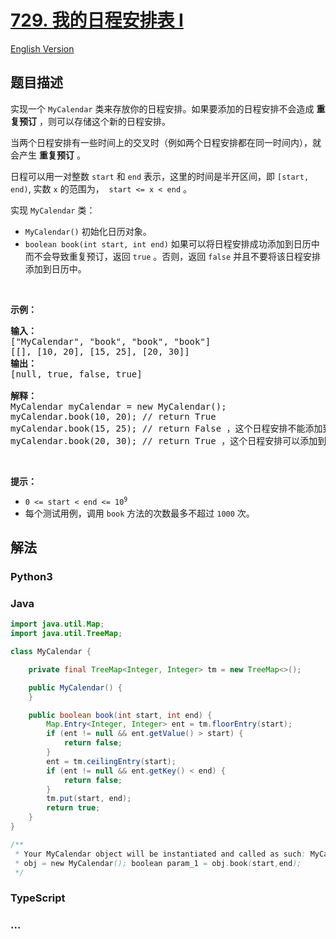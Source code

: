 # [729. 我的日程安排表 I](https://leetcode.cn/problems/my-calendar-i)

[English Version](/solution/0700-0799/0729.My%20Calendar%20I/README_EN.md)

## 题目描述

<!-- 这里写题目描述 -->

<p>实现一个 <code>MyCalendar</code> 类来存放你的日程安排。如果要添加的日程安排不会造成 <strong>重复预订</strong> ，则可以存储这个新的日程安排。</p>

<p>当两个日程安排有一些时间上的交叉时（例如两个日程安排都在同一时间内），就会产生 <strong>重复预订</strong> 。</p>

<p>日程可以用一对整数 <code>start</code> 和 <code>end</code> 表示，这里的时间是半开区间，即 <code>[start, end)</code>, 实数&nbsp;<code>x</code> 的范围为， &nbsp;<code>start &lt;= x &lt; end</code> 。</p>

<p>实现 <code>MyCalendar</code> 类：</p>

<ul>
	<li><code>MyCalendar()</code> 初始化日历对象。</li>
	<li><code>boolean book(int start, int end)</code> 如果可以将日程安排成功添加到日历中而不会导致重复预订，返回 <code>true</code> 。否则，返回 <code>false</code>&nbsp;并且不要将该日程安排添加到日历中。</li>
</ul>

<p>&nbsp;</p>

<p><strong>示例：</strong></p>

<pre>
<strong>输入：</strong>
["MyCalendar", "book", "book", "book"]
[[], [10, 20], [15, 25], [20, 30]]
<strong>输出：</strong>
[null, true, false, true]

<strong>解释：</strong>
MyCalendar myCalendar = new MyCalendar();
myCalendar.book(10, 20); // return True
myCalendar.book(15, 25); // return False ，这个日程安排不能添加到日历中，因为时间 15 已经被另一个日程安排预订了。
myCalendar.book(20, 30); // return True ，这个日程安排可以添加到日历中，因为第一个日程安排预订的每个时间都小于 20 ，且不包含时间 20 。</pre>

<p>&nbsp;</p>

<p><strong>提示：</strong></p>

<ul>
	<li><code>0 &lt;= start &lt; end &lt;= 10<sup>9</sup></code></li>
	<li>每个测试用例，调用 <code>book</code> 方法的次数最多不超过 <code>1000</code> 次。</li>
</ul>

## 解法

<!-- 这里可写通用的实现逻辑 -->

<!-- tabs:start -->

### **Python3**

<!-- 这里可写当前语言的特殊实现逻辑 -->



### **Java**

<!-- 这里可写当前语言的特殊实现逻辑 -->

```java
import java.util.Map;
import java.util.TreeMap;

class MyCalendar {

    private final TreeMap<Integer, Integer> tm = new TreeMap<>();

    public MyCalendar() {
    }

    public boolean book(int start, int end) {
        Map.Entry<Integer, Integer> ent = tm.floorEntry(start);
        if (ent != null && ent.getValue() > start) {
            return false;
        }
        ent = tm.ceilingEntry(start);
        if (ent != null && ent.getKey() < end) {
            return false;
        }
        tm.put(start, end);
        return true;
    }
}

/**
 * Your MyCalendar object will be instantiated and called as such: MyCalendar
 * obj = new MyCalendar(); boolean param_1 = obj.book(start,end);
 */
```









### **TypeScript**







### **...**

```

```


